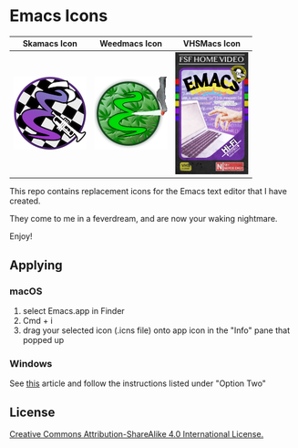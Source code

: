 # Emacs Icons

Skamacs Icon | Weedmacs Icon | VHSMacs Icon |
:-----------:|:-------------:|:------------:|
![emacs logo with checkered background, a hat, and a trumpet](skamacs/images/Skamacs_128.png) | ![a green emacs logo smoking a low-res blunt with weed leaves behind the 'E'](weedmacs/images/Weedmacs_Circle_128.png) | ![an emacs logo made to look like a VHS cover. it features a hand reaching towards a laptop overtop of some code in the background underneath the title "EMACS"](vhsmacs/images/VHSMacs_128.png)

This repo contains replacement icons for the Emacs text editor that I have created. 

They come to me in a feverdream, and are now your waking nightmare.

Enjoy!

## Applying

### macOS

1. select Emacs.app in Finder
2. Cmd + i
3. drag your selected icon (.icns file) onto app icon in the "Info" pane that popped up

### Windows

See [this](https://www.techjunkie.com/change-icon-program/) article and follow the instructions listed under "Option Two"


## License

[Creative Commons Attribution-ShareAlike 4.0 International License.](http://creativecommons.org/licenses/by-sa/4.0/)
